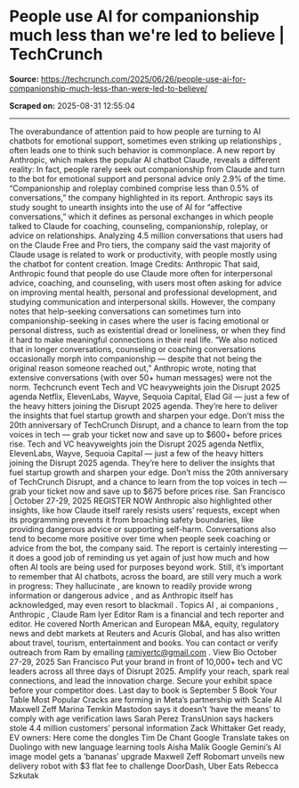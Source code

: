 # People use AI for companionship much less than we're led to believe | TechCrunch

**Source:** https://techcrunch.com/2025/06/26/people-use-ai-for-companionship-much-less-than-were-led-to-believe/

**Scraped on:** 2025-08-31 12:55:04

---

The overabundance of attention paid to how people are turning to AI chatbots for emotional support, sometimes even
striking up relationships
, often leads one to think such behavior is commonplace.
A new
report
by Anthropic, which makes the popular AI chatbot Claude, reveals a different reality: In fact, people rarely seek out companionship from Claude and turn to the bot for emotional support and personal advice only 2.9% of the time.
“Companionship and roleplay combined comprise less than 0.5% of conversations,” the company highlighted in its report.
Anthropic says its study sought to unearth insights into the use of AI for “affective conversations,” which it defines as personal exchanges in which people talked to Claude for coaching, counseling, companionship, roleplay, or advice on relationships. Analyzing 4.5 million conversations that users had on the Claude Free and Pro tiers, the company said the vast majority of Claude usage is related to work or productivity, with people mostly using the chatbot for content creation.
Image Credits:
Anthropic
That said, Anthropic found that people do use Claude more often for interpersonal advice, coaching, and counseling, with users most often asking for advice on improving mental health, personal and professional development, and studying communication and interpersonal skills.
However, the company notes that help-seeking conversations can sometimes turn into companionship-seeking in cases where the user is facing emotional or personal distress, such as existential dread or loneliness, or when they find it hard to make meaningful connections in their real life.
“We also noticed that in longer conversations, counseling or coaching conversations occasionally morph into companionship — despite that not being the original reason someone reached out,” Anthropic wrote, noting that extensive conversations (with over 50+ human messages) were not the norm.
Techcrunch event
Tech and VC heavyweights join the Disrupt 2025 agenda
Netflix, ElevenLabs, Wayve, Sequoia Capital, Elad Gil — just a few of the heavy hitters joining the Disrupt 2025 agenda. They’re here to deliver the insights that fuel startup growth and sharpen your edge. Don’t miss the 20th anniversary of TechCrunch Disrupt, and a chance to learn from the top voices in tech — grab your ticket now and save up to $600+ before prices rise.
Tech and VC heavyweights join the Disrupt 2025 agenda
Netflix, ElevenLabs, Wayve, Sequoia Capital — just a few of the heavy hitters joining the Disrupt 2025 agenda. They’re here to deliver the insights that fuel startup growth and sharpen your edge. Don’t miss the 20th anniversary of TechCrunch Disrupt, and a chance to learn from the top voices in tech — grab your ticket now and save up to $675 before prices rise.
San Francisco
|
October 27-29, 2025
REGISTER NOW
Anthropic also highlighted other insights, like how Claude itself rarely resists users’ requests, except when its programming prevents it from broaching safety boundaries, like providing dangerous advice or supporting self-harm. Conversations also tend to become more positive over time when people seek coaching or advice from the bot, the company said.
The report is certainly interesting — it does a good job of reminding us yet again of just how much and how often AI tools are being used for purposes beyond work. Still, it’s important to remember that AI chatbots, across the board, are still very much a work in progress: They
hallucinate
, are known to readily
provide wrong information
or
dangerous advice
, and as Anthropic itself has acknowledged, may
even resort to blackmail
.
Topics
AI
,
ai companions
,
Anthropic
,
Claude
Ram Iyer
Editor
Ram is a financial and tech reporter and editor. He covered North American and European M&A, equity, regulatory news and debt markets at Reuters and Acuris Global, and has also written about travel, tourism, entertainment and books.
You can contact or verify outreach from Ram by emailing
ramiyertc@gmail.com
.
View Bio
October 27-29, 2025
San Francisco
Put your brand in front of 10,000+ tech and VC leaders across all three days of Disrupt 2025. Amplify your reach, spark real connections, and lead the innovation charge. Secure your exhibit space before your competitor does.
Last day to book is September 5
Book Your Table
Most Popular
Cracks are forming in Meta’s partnership with Scale AI
Maxwell Zeff
Marina Temkin
Mastodon says it doesn’t ‘have the means’ to comply with age verification laws
Sarah Perez
TransUnion says hackers stole 4.4 million customers’ personal information
Zack Whittaker
Get ready, EV owners: Here come the dongles
Tim De Chant
Google Translate takes on Duolingo with new language learning tools
Aisha Malik
Google Gemini’s AI image model gets a ‘bananas’ upgrade
Maxwell Zeff
Robomart unveils new delivery robot with $3 flat fee to challenge DoorDash, Uber Eats
Rebecca Szkutak